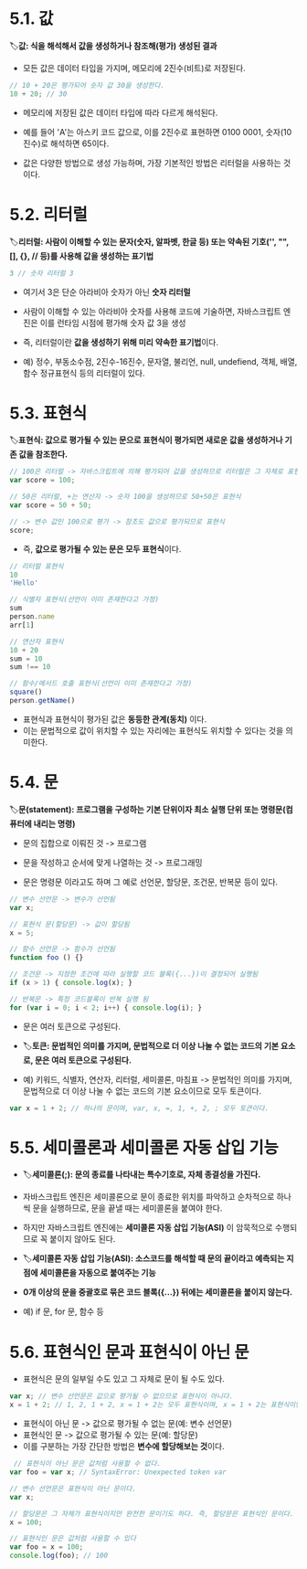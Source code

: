 # 5.1. 값
🏷️**값: 식을 해석해서 값을 생성하거나 참조해(평가) 생성된 결과**
- 모든 값은 데이터 타입을 가지며, 메모리에 2진수(비트)로 저장된다.
```javascript
// 10 + 20은 평가되어 숫자 값 30을 생성한다.
10 + 20; // 30
```
- 메모리에 저장된 값은 데이터 타입에 따라 다르게 해석된다.
- 예를 들어 'A'는 아스키 코드 값으로, 이를 2진수로 표현하면 0100 0001, 숫자(10진수)로 해석하면 65이다.
  
- 값은 다양한 방법으로 생성 가능하며, 가장 기본적인 방법은 리터럴을 사용하는 것이다.

# 5.2. 리터럴
🏷️**리터럴: 사람이 이해할 수 있는 문자(숫자, 알파벳, 한글 등) 또는 약속된 기호('', "", [], {}, // 등)를 사용해 값을 생성하는 표기법**
```javascript
3 // 숫자 리터럴 3
```
- 여기서 3은 단순 아라비아 숫자가 아닌 **숫자 리터럴**
- 사람이 이해할 수 있는 아라비아 숫자를 사용해 코드에 기술하면, 자바스크립트 엔진은 이를 런타임 시점에 평가해 숫자 값 3을 생성
  
- 즉, 리터럴이란 **값을 생성하기 위해 미리 약속한 표기법**이다.
- 예) 정수, 부동소수점, 2진수-16진수, 문자열, 불리언, null, undefiend, 객체, 배열, 함수 정규표현식 등의 리터럴이 있다.

# 5.3. 표현식
🏷️**표현식: 값으로 평가될 수 있는 문으로 표현식이 평가되면 새로운 값을 생성하거나 기존 값을 참조한다.**
```javascript
// 100은 리터럴 -> 자바스크립트에 의해 평가되어 값을 생성하므로 리터럴은 그 자체로 표현식 
var score = 100;

// 50은 리터럴, +는 연산자 -> 숫자 100을 생성하므로 50+50은 표현식 
var score = 50 + 50;

// -> 변수 값인 100으로 평가 -> 참조도 값으로 평가되므로 표현식
score; 
```
- 즉, **값으로 평가될 수 있는 문은 모두 표현식**이다. 
```javascript
// 리터럴 표현식
10
'Hello'

// 식별자 표현식(선언이 이미 존재한다고 가정)
sum
person.name
arr[1]

// 연산자 표현식
10 + 20
sum = 10
sum !== 10

// 함수/메서드 호출 표현식(선언이 이미 존재한다고 가정)
square()
person.getName()
```
- 표현식과 표현식이 평가된 값은 **동등한 관계(동치)** 이다.
- 이는 문법적으로 값이 위치할 수 있는 자리에는 표현식도 위치할 수 있다는 것을 의미한다.

# 5.4. 문
🏷️**문(statement): 프로그램을 구성하는 기본 단위이자 최소 실행 단위 또는 명령문(컴퓨터에 내리는 명령)**
- 문의 집합으로 이뤄진 것 -> 프로그램
- 문을 작성하고 순서에 맞게 나열하는 것 -> 프로그래밍

- 문은 명령문 이라고도 하며 그 예로 선언문, 할당문, 조건문, 반복문 등이 있다.
```javascript
// 변수 선언문 -> 변수가 선언됨
var x;

// 표현식 문(할당문) -> 값이 할당됨
x = 5;

// 함수 선언문 -> 함수가 선언됨
function foo () {}

// 조건문 -> 지정한 조건에 따라 실행할 코드 블록({...})이 결정되어 실행됨
if (x > 1) { console.log(x); }

// 반복문 -> 특정 코드블록이 반복 실행 됨
for (var i = 0; i < 2; i++) { console.log(i); }
```

- 문은 여러 토큰으로 구성된다.

- 🏷️**토큰: 문법적인 의미를 가지며, 문법적으로 더 이상 나눌 수 없는 코드의 기본 요소로, 문은 여러 토큰으로 구성된다.**
- 예) 키워드, 식별자, 연산자, 리터럴, 세미콜론, 마침표
-> 문법적인 의미를 가지며, 문법적으로 더 이상 나눌 수 없는 코드의 기본 요소이므로 모두 토큰이다.
```javascript
var x = 1 + 2; // 하나의 문이며, var, x, =, 1, +, 2, ; 모두 토큰이다.
```

# 5.5. 세미콜론과 세미콜론 자동 삽입 기능
- 🏷️**세미콜론(;): 문의 종료를 나타내는 특수기호로, 자체 종결성을 가진다.**
- 자바스크립트 엔진은 세미콜론으로 문이 종료한 위치를 파악하고 순차적으로 하나씩 문을 실행하므로, 문을 끝낼 때는 세미콜론을 붙여야 한다.
- 하지만 자바스크립트 엔진에는 **세미콜론 자동 삽입 기능(ASI)** 이 암묵적으로 수행되므로 꼭 붙이지 않아도 된다.
- 🏷️**세미콜론 자동 삽입 기능(ASI): 소스코드를 해석할 때 문의 끝이라고 예측되는 지점에 세미콜론을 자동으로 붙여주는 기능**

- **0개 이상의 문을 중괄호로 묶은 코드 블록({...}) 뒤에는 세미콜론을 붙이지 않는다.**
- 예) if 문, for 문, 함수 등

# 5.6. 표현식인 문과 표현식이 아닌 문
- 표현식은 문의 일부일 수도 있고 그 자체로 문이 될 수도 있다.
```javascript
var x; // 변수 선언문은 값으로 평가될 수 없으므로 표현식이 아니다.
x = 1 + 2; // 1, 2, 1 + 2, x = 1 + 2는 모두 표현식이며, x = 1 + 2는 표현식이면서 완전한 문이기도 하다.
```
- 표현식이 아닌 문 -> 값으로 평가될 수 없는 문(예: 변수 선언문)
- 표현식인 문 -> 값으로 평가될 수 있는 문(예: 할당문)
- 이를 구분하는 가장 간단한 방법은 **변수에 할당해보는 것**이다.
  
```javascript
 // 표현식이 아닌 문은 값처럼 사용할 수 없다.
var foo = var x; // SyntaxError: Unexpected token var

// 변수 선언문은 표현식이 아닌 문이다.
var x;

// 할당문은 그 자체가 표현식이지만 완전한 문이기도 하다. 즉, 할당문은 표현식인 문이다.
x = 100;

// 표현식인 문은 값처럼 사용할 수 있다
var foo = x = 100;
console.log(foo); // 100
```

